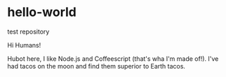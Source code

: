# hello-world
test repository

Hi Humans!

Hubot here, I like Node.js and Coffeescript (that's wha I'm made of!).
I've had tacos on the moon and find them superior to Earth tacos.
